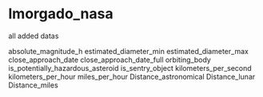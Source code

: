 # lmorgado_nasa

all added datas

absolute_magnitude_h
estimated_diameter_min
estimated_diameter_max
close_approach_date
close_approach_date_full
orbiting_body
is_potentially_hazardous_asteroid
is_sentry_object
kilometers_per_second 
kilometers_per_hour
miles_per_hour
Distance_astronomical
Distance_lunar
Distance_miles
